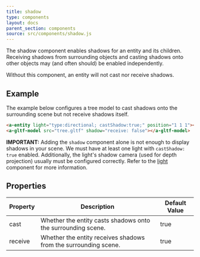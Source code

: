 ```yaml
---
title: shadow
type: components
layout: docs
parent_section: components
source: src/components/shadow.js
---
```


The shadow component enables shadows for an entity and its children. Receiving
shadows from surrounding objects and casting shadows onto other objects may
(and often should) be enabled independently.

Without this component, an entity will not cast nor receive shadows.

## Example

The example below configures a tree model to cast shadows onto the surrounding
scene but not receive shadows itself.

```html
<a-entity light="type:directional; castShadow:true;" position="1 1 1"></a-entity>
<a-gltf-model src="tree.gltf" shadow="receive: false"></a-gltf-model>
```

[light]: ./light.md#configuring-shadows

**IMPORTANT:** Adding the `shadow` component alone is not enough to display
shadows in your scene. We must have at least one light with `castShadow:
true` enabled.  Additionally, the light's shadow camera (used for depth
projection) usually must be configured correctly. Refer to the [light][light]
component for more information.

## Properties

| Property | Description                                                     | Default Value |
|----------|-----------------------------------------------------------------|---------------|
| cast     | Whether the entity casts shadows onto the surrounding scene.    | true          |
| receive  | Whether the entity receives shadows from the surrounding scene. | true          |

